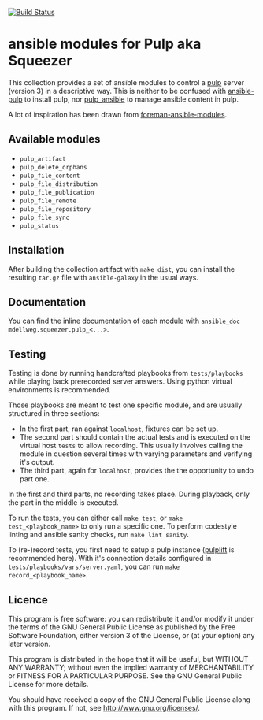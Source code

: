 [![Build Status](https://travis-ci.com/mdellweg/ansible_modules_pulp.svg?branch=master)](https://travis-ci.com/mdellweg/ansible_modules_pulp)

ansible modules for Pulp aka Squeezer
===

This collection provides a set of ansible modules to control a [pulp](https://pulpproject.org) server (version 3) in a descriptive way.
This is neither to be confused with [ansible-pulp](https://github.com/pulp/ansible-pulp) to install pulp,
nor [pulp\_ansible](https://github.com/pulp/pulp_ansible) to manage ansible content in pulp.

A lot of inspiration has been drawn from [foreman-ansible-modules](https://github.com/theforeman/foreman-ansible-modules).

Available modules
---

* `pulp_artifact`
* `pulp_delete_orphans`
* `pulp_file_content`
* `pulp_file_distribution`
* `pulp_file_publication`
* `pulp_file_remote`
* `pulp_file_repository`
* `pulp_file_sync`
* `pulp_status`

Installation
---

After building the collection artifact with `make dist`, you can install the resulting `tar.gz` file with `ansible-galaxy` in the usual ways.

Documentation
---

You can find the inline documentation of each module with `ansible_doc mdellweg.squeezer.pulp_<...>`.

Testing
---

Testing is done by running handcrafted playbooks from `tests/playbooks` while playing back prerecorded server answers.
Using python virtual environments is recommended.

Those playbooks are meant to test one specific module, and are usually structured in three sections:

 * In the first part, ran against `localhost`, fixtures can be set up.
 * The second part should contain the actual tests and is executed on the virtual host `tests` to allow recording.
 This usually involves calling the module in question several times with varying parameters and verifying it's output.
 * The third part, again for `localhost`, provides the the opportunity to undo part one.

In the first and third parts, no recording takes place.
During playback, only the part in the middle is executed.

To run the tests, you can either call `make test`, or `make test_<playbook_name>` to only run a specific one.
To perform codestyle linting and ansible sanity checks, run `make lint sanity`.

To (re-)record tests, you first need to setup a pulp instance ([pulplift](https://github.com/pulp/pulplift) is recommended here).
With it's connection details configured in `tests/playbooks/vars/server.yaml`, you can run `make record_<playbook_name>`.

Licence
---

This program is free software: you can redistribute it and/or modify
it under the terms of the GNU General Public License as published by
the Free Software Foundation, either version 3 of the License, or
(at your option) any later version.

This program is distributed in the hope that it will be useful,
but WITHOUT ANY WARRANTY; without even the implied warranty of
MERCHANTABILITY or FITNESS FOR A PARTICULAR PURPOSE.  See the
GNU General Public License for more details.

You should have received a copy of the GNU General Public License
along with this program.  If not, see <http://www.gnu.org/licenses/>.
